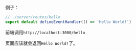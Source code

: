 例子：
```ts
// ./server/routes/hello
export default defineEventHandler(() => 'Hello World!')
```

前端调用`http://localhost:3000/hello`

页面应该就会返回`Hello World!`了。